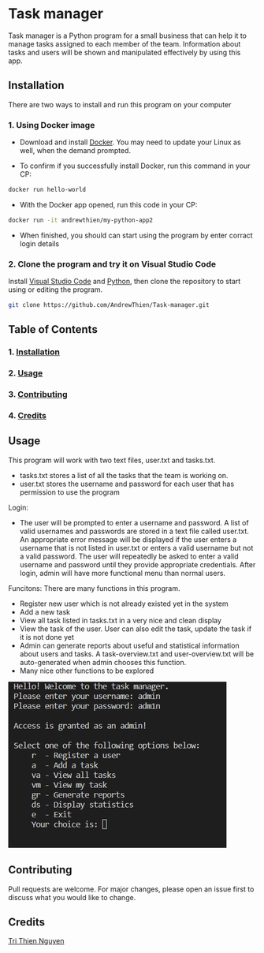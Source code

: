 # Task manager

Task manager is a Python program for a small business that can help it to manage tasks assigned to each member of the team. Information about tasks and users will be shown and manipulated effectively by using this app.

## Installation <a name="installation"/>

There are two ways to install and run this program on your computer

### 1. Using Docker image

- Download and install [Docker](https://www.docker.com/products/docker-desktop/). You may need to update your Linux as well, when the demand prompted.

- To confirm if you successfully install Docker, run this command in your CP:

```bash
docker run hello-world
```

- With the Docker app opened, run this code in your CP:

```bash
docker run -it andrewthien/my-python-app2
```

- When finished, you should can start using the program by enter corract login details

### 2. Clone the program and try it on Visual Studio Code

Install [Visual Studio Code](https://code.visualstudio.com/) and [Python](https://www.python.org/downloads/), then clone the repository to start using or editing the program.

```bash
git clone https://github.com/AndrewThien/Task-manager.git
```

## Table of Contents
### 1. [Installation](#installation)
### 2. [Usage](#usage)
### 3. [Contributing](#contributing)
### 4. [Credits](#credits)



## Usage <a name="usage"/>

This program will work with two text files, user.txt and tasks.txt. 
 - tasks.txt stores a list of all the tasks that the team is working on.
 - user.txt stores the username and password for each user that has permission to use the program

Login:
- The user will be prompted to enter a username and password. A list of valid usernames and passwords are stored in a text file called user.txt. An appropriate error message will be displayed if the user enters a username that is not listed in user.txt or enters a valid username but not a valid password. The user will repeatedly be asked to enter a valid username and password until they provide appropriate credentials. After login, admin will have more functional menu than normal users.

Funcitons: There are many functions in this program.
- Register new user which is not already existed yet in the system
- Add a new task 
- View all task listed in tasks.txt in a very nice and clean display
- View the task of the user. User can also edit the task, update the task if it is not done yet
- Admin can generate reports about useful and statistical information about users and tasks. A task-overview.txt and user-overview.txt will be auto-generated when admin chooses this function.
- Many nice other functions to be explored

![test](screenshot/test.png "test")

## Contributing <a name="contributing"/>

Pull requests are welcome. For major changes, please open an issue first to discuss what you would like to change.

## Credits <a name="credits"/>

[Tri Thien Nguyen](https://www.linkedin.com/in/tri-thien-nguyen/)
